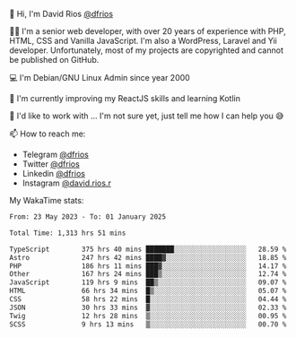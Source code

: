 👋 Hi, I'm David Rios [@dfrios](https://github.com/dfrios)

👨‍💻 I'm a senior web developer, with over 20 years of experience with PHP, HTML, CSS and Vanilla JavaScript. I'm also a WordPress, Laravel and Yii developer. Unfortunately, most of my projects are copyrighted and cannot be published on GitHub.

💻 I'm Debian/GNU Linux Admin since year 2000

🌱 I'm currently improving my ReactJS skills and learning Kotlin

💞️ I'd like to work with ... I'm not sure yet, just tell me how I can help you 😅


📫 How to reach me:
* Telegram [@dfrios](https://t.me/dfrios)
* Twitter [@dfrios](https://twitter.com/dfrios)
* Linkedin [@dfrios](https://linkedin.com/in/dfrios)
* Instagram [@david.rios.r](https://instagram.com/david.rios.r)



My WakaTime stats:
<!--START_SECTION:waka-->

```txt
From: 23 May 2023 - To: 01 January 2025

Total Time: 1,313 hrs 51 mins

TypeScript        375 hrs 40 mins ███████░░░░░░░░░░░░░░░░░░   28.59 %
Astro             247 hrs 42 mins ████▓░░░░░░░░░░░░░░░░░░░░   18.85 %
PHP               186 hrs 11 mins ███▓░░░░░░░░░░░░░░░░░░░░░   14.17 %
Other             167 hrs 24 mins ███▒░░░░░░░░░░░░░░░░░░░░░   12.74 %
JavaScript        119 hrs 9 mins  ██▒░░░░░░░░░░░░░░░░░░░░░░   09.07 %
HTML              66 hrs 34 mins  █▒░░░░░░░░░░░░░░░░░░░░░░░   05.07 %
CSS               58 hrs 22 mins  █░░░░░░░░░░░░░░░░░░░░░░░░   04.44 %
JSON              30 hrs 33 mins  ▓░░░░░░░░░░░░░░░░░░░░░░░░   02.33 %
Twig              12 hrs 28 mins  ▒░░░░░░░░░░░░░░░░░░░░░░░░   00.95 %
SCSS              9 hrs 13 mins   ▒░░░░░░░░░░░░░░░░░░░░░░░░   00.70 %
```

<!--END_SECTION:waka-->
